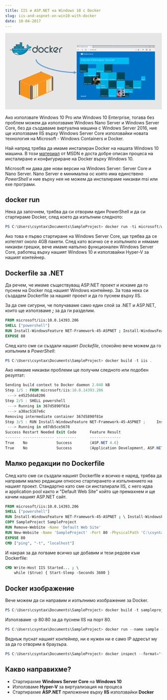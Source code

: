 ```yaml
---
title: IIS и ASP.NET на Windows 10 с Docker
slug: iis-and-aspnet-on-win10-with-docker
date: 10-04-2017
---
```


![IIS and ASP.NET on Windows 10 with Docker](media/header.png)

Ако използвате Windows 10 Pro или Windows 10 Enterprise, 
тогава без проблем можем да използваме Windows Nano Server и Windows Server Core, 
без да създаваме виртуална машина с Windows Server 2016,
ние ще използваме IIS върху Windows Server Core 
използвайки новата технология на Microsoft - Windows Containers и Docker. 

Най напред трябва да имаме инсталиран Docker на нашата Windows 10 машина. 
В този [материал](https://docs.microsoft.com/en-us/virtualization/windowscontainers/quick-start/quick-start-windows-10)
от MSDN е доста добре описан процеса на инсталиране и конфигуриране на Docker върху Windows 10.

Microsoft ни дава две нови версии на Windows Server: Server Core и Nano Server. 
Nano Server е минимална ос която има единственo <em>PowerShell</em> и ние върху нея не можем да инсталираме никакви msi или exe програми.

## docker run
Нека да започнем, трябва да си отворим един PowerShell и да си стартираме Docker, 
след което да изпълним следното:

```powershell
PS C:\Users\csyntax\Documents\SampleProject> docker run -ti microsoft/windowsservercore cmd
```

Ако това е първо стартиране на Windows Server Core, ще трябва да се изтеглят около 4GB пакети. 
След като всичко се е изпълнило и нямаме никакви грешки, вече имаме напълно функционален Windows Server Core, работещ върху нашият Windows 10 и използвайки Hyper-V за нашият контейнер.

## Dockerfile за .NET
Да речем, че имаме съществуващ ASP.NET проект и искаме да го пуснем на Docker под нашият Windows контейнер. За това нека си създадем Dockerfile за нашият проект и да го пуснем върху IIS.

За да сме сигурни, че получаваме само един слой за .NET и ASP.NET, 
които ще използваме <strong><em>;</em></strong> за да ги разделим. 

```dockerfile
FROM microsoft/iis:10.0.14393.206
SHELL ["powershell"]
RUN Install-WindowsFeature NET-Framework-45-ASPNET ; Install-WindowsFeature Web-Asp-Net45
EXPOSE 80
```

След като сме си създали нашият <em>Dockefile</em>, спокойно вече можем да го изпълним в <em>PowerShell</em>:

```powershell
PS C:\Users\csyntax\Documents\SampleProject> docker build -t iis .
```

Ако нямаме никакви проблеми ще получим следното или подобен резултат:

```powershell
Sending build context to Docker daemon 2.048 kB 
Step 1/5 : FROM microsoft/iis:10.0.14393.206 
 ---> e4525dda8206
Step 2/5 : SHELL powershell 
 ---> Running in 367d5890f81e
 ---> a30ac5167e6c
Removing intermediate container 367d5890f81e 
Step 3/5 : RUN Install-WindowsFeature NET-Framework-45-ASPNET ;     Install-WindowsFeature Web-Asp-Net45 
 ---> Running in e87db5ce5678
Success Restart Needed Exit Code      Feature Result 
------- -------------- ---------      --------------
True    No             Success        {ASP.NET 4.6}
True    No             Success        {Application Development, ASP.NET 4.6,... 
```

## Малко редакции по Dockerfile
След като сме си създали нашият Dockerfile и всичко е наред, трябва да направим малко редакции относно стартирането и изпълнението на нашият проект. Стандартно като сме си инсталирали IIS, с него идва и&nbsp;application pool както и "Default Web Site" който ще премахнем и ще качим нашият ASP.NET сайт. 

```dockerfile
FROM microsoft/iis:10.0.14393.206
SHELL ["powershell"]
RUN Install-WindowsFeature NET-Framework-45-ASPNET ; \ Install-WindowsFeature Web-Asp-Net45
COPY SampleProject SampleProject 
RUN Remove-WebSite -Name 'Default Web Site'
RUN New-Website -Name 'SampleProject' -Port 80 -PhysicalPath 'C:\csyntax\Documents\SampleProject' -ApplicationPool '.NET v4.5'
EXPOSE 80
CMD ["ping", "-t", "localhost"]
```

И накрая за да логваме всичко ще добавим и тези редове към Dockerfile:

```dockerfile
CMD Write-Host IIS Started... ; \ 
    while ($true) { Start-Sleep -Seconds 3600 }
```

## Docker изображение
Вече можем да си направим и изпълнимо изображение за Docker.

```powershell
PS C:\Users\csyntax\Documents\SampleProject> docker build -t sampleproject .
```

Използваме -p 80:80 за да пуснем IIS на порт 80.

```powershell
PS C:\Users\csyntax\Documents\SampleProject> docker run --name sample -d -p 80:80 sampleproject
```

Веднъж пуснат нашият контейнер, ни е нужен ни е само IP адресът му за да го отворим в браузъра.

```powershell
PS C:\Users\csyntax\Documents\SampleProject> docker inspect --format="{{.NetworkSettings.Networks.nat.IPAddress}}" sample
```

## Какво направихме?
* Стартирахме **Windows Server Core** на **Windows 10**
* Използваме **Hyper-V** за виртуализация на процеса
* Стартирахме **ASP.NET** приложение върху **IIS** използвайки **Docker**